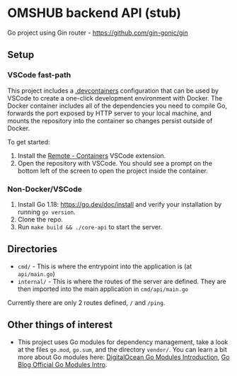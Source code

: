 # OMSHUB backend API (stub)

Go project using Gin router - https://github.com/gin-gonic/gin

## Setup

### VSCode fast-path

This project includes a [.devcontainers](https://code.visualstudio.com/docs/remote/containers) configuration
that can be used by VSCode to create a one-click development environment with Docker. The Docker container
includes all of the dependencies you need to compile Go, forwards the port exposed by HTTP server to your
local machine, and mounts the repository into the container so changes persist outside of Docker.

To get started:

1. Install the [Remote - Containers](https://marketplace.visualstudio.com/items?itemName=ms-vscode-remote.remote-containers)
   VSCode extension.
2. Open the repository with VSCode. You should see a prompt on the bottom left of the screen to open the
   project inside the container.

### Non-Docker/VSCode

1. Install Go 1.18: https://go.dev/doc/install and verify your installation by running `go version`.
2. Clone the repo.
3. Run `make build && ./core-api` to start the server.

## Directories
* `cmd/` - This is where the entrypoint into the application is (at `api/main.go`)
* `internal/` - This is where the routes of the server are defined. They are then imported into the main application in `cmd/api/main.go`

Currently there are only 2 routes defined, `/` and `/ping`.


## Other things of interest
* This project uses Go modules for dependency management, take a look at the files `go.mod`, `go.sum`, and the directory `vendor/`. You can learn a bit more about Go modules here: [DigitalOcean Go Modules Introduction](https://www.digitalocean.com/community/tutorials/how-to-use-go-modules), [Go Blog Official Go Modules Intro](https://go.dev/blog/using-go-modules).
